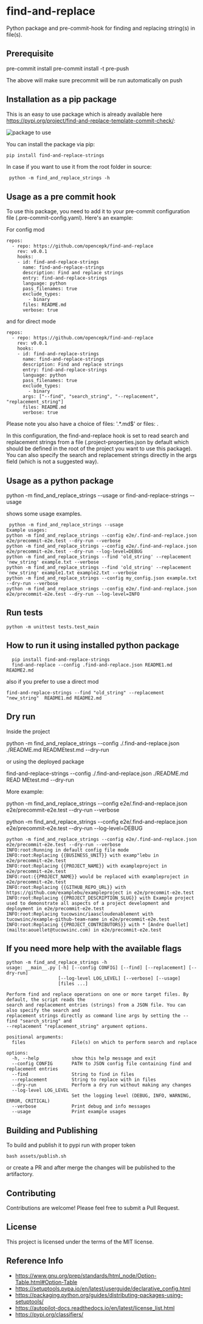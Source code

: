 # find-and-replace

Python package and pre-commit-hook for finding and replacing string(s) in file(s).

## Prerequisite

pre-commit install
pre-commit install -t pre-push

The above will make sure precommit will be run automatically on push

## Installation as a pip package

This is an easy to use package which is already available here https://pypi.org/project/find-and-replace-template-commit-check/:

![package to use](./assets/pypi-package.png "Title")

You can install the package via pip:

```bash
pip install find-and-replace-strings
```
In case if you want to use it from the root folder in source:

```
 python -m find_and_replace_strings -h
```

## Usage as a pre commit hook

To use this package, you need to add it to your pre-commit configuration file (.pre-commit-config.yaml). Here's an example:

For config mod

```
repos:
  - repo: https://github.com/opencepk/find-and-replace
    rev: v0.0.1
    hooks:
    - id: find-and-replace-strings
      name: find-and-replace-strings
      description: Find and replace strings
      entry: find-and-replace-strings
      language: python
      pass_filenames: true
      exclude_types:
        - binary
      files: README.md
      verbose: true

```

and for direct mode

```
repos:
  - repo: https://github.com/opencepk/find-and-replace
    rev: v0.0.1
    hooks:
    - id: find-and-replace-strings
      name: find-and-replace-strings
      description: Find and replace strings
      entry: find-and-replace-strings
      language: python
      pass_filenames: true
      exclude_types:
        - binary
      args: ["--find", "search_string", "--replacement", "replacement_string"]
      files: README.md
      verbose: true
```

Please note you also have a choice of
files: '.*\.md$'
or
files: .

In this configuration, the find-and-replace hook is set to read search and replacement strings from a file (.project-properties.json by default which should be defined in the root of the project you want to use this package). You can also specify the search and replacement strings directly in the args field (which is not a suggested way).

## Usage as a python package
python -m find_and_replace_strings --usage
or
find-and-replace-strings --usage

shows some usage examples.
```
 python -m find_and_replace_strings --usage
Example usages:
python -m find_and_replace_strings --config e2e/.find-and-replace.json e2e/precommit-e2e.test --dry-run --verbose
python -m find_and_replace_strings --config e2e/.find-and-replace.json e2e/precommit-e2e.test --dry-run --log-level=DEBUG
python -m find_and_replace_strings --find 'old_string' --replacement 'new_string' example.txt --verbose
python -m find_and_replace_strings --find 'old_string' --replacement 'new_string' example1.txt example2.txt --verbose
python -m find_and_replace_strings --config my_config.json example.txt --dry-run --verbose
python -m find_and_replace_strings --config e2e/.find-and-replace.json e2e/precommit-e2e.test --dry-run --log-level=INFO
```

## Run tests

```
python -m unittest tests.test_main

```

## How to run it using installed python package

```
  pip install find-and-replace-strings
  find-and-replace --config .find-and-replace.json README1.md README2.md
```

also if you prefer to use a direct mod

```
find-and-replace-strings --find "old_string" --replacement "new_string"  README1.md README2.md
```

## Dry run

Inside the project

python -m find_and_replace_strings --config ./.find-and-replace.json ./README.md READMEtest.md  --dry-run

or using the deployed package

find-and-replace-strings --config ./.find-and-replace.json ./README.md READ
MEtest.md  --dry-run

More example:


python -m find_and_replace_strings --config e2e/.find-and-replace.json e2e/precommit-e2e.test --dry-run --verbose

python -m find_and_replace_strings --config e2e/.find-and-replace.json e2e/precommit-e2e.test  --dry-run --log-level=DEBUG

```
python -m find_and_replace_strings --config e2e/.find-and-replace.json e2e/precommit-e2e.test --dry-run --verbose
INFO:root:Running in default config file mode
INFO:root:Replacing {{BUSINESS_UNIT}} with examp"lebu in e2e/precommit-e2e.test
INFO:root:Replacing {{PROJECT_NAME}} with exampleproject in e2e/precommit-e2e.test
INFO:root:{{PROJECT_NAME}} would be replaced with exampleproject in e2e/precommit-e2e.test
INFO:root:Replacing {{GITHUB_REPO_URL}} with https://github.com/examplebu/exampleproject in e2e/precommit-e2e.test
INFO:root:Replacing {{PROJECT_DESCRIPTION_SLUG}} with Example project used to demonstrate all aspects of a project development and deployment in e2e/precommit-e2e.test
INFO:root:Replacing tucowsinc/iaascloudenablement with tucowsinc/example-github-team-name in e2e/precommit-e2e.test
INFO:root:Replacing {{PROJECT_CONTRIBUTORS}} with * [Andre Ouellet](mailto:aouellet@tucowsinc.com) in e2e/precommit-e2e.test
```

## If you need more help with the available flags

```
python -m find_and_replace_strings -h
usage: __main__.py [-h] [--config CONFIG] [--find] [--replacement] [--dry-run]
                   [--log-level LOG_LEVEL] [--verbose] [--usage]
                   [files ...]

Perform find and replace operations on one or more target files. By default, the script reads the
search and replacement entries (strings) from a JSON file. You can also specify the search and
replacement strings directly as command line args by setting the --find "search_string" and
--replacement "replacement_string" argument options.

positional arguments:
  files                 File(s) on which to perform search and replace

options:
  -h, --help            show this help message and exit
  --config CONFIG       PATH to JSON config file containing find and replacement entries
  --find                String to find in files
  --replacement         String to replace with in files
  --dry-run             Perform a dry run without making any changes
  --log-level LOG_LEVEL
                        Set the logging level (DEBUG, INFO, WARNING, ERROR, CRITICAL)
  --verbose             Print debug and info messages
  --usage               Print example usages

```

## Building and Publishing

To build and publish it to pypi run with proper token

```
bash assets/publish.sh
```
or create a PR and after merge the changes will be published to the artifactory.

## Contributing

Contributions are welcome! Please feel free to submit a Pull Request.

## License

This project is licensed under the terms of the MIT license.


## Reference Info

- https://www.gnu.org/prep/standards/html_node/Option-Table.html#Option-Table
- https://setuptools.pypa.io/en/latest/userguide/declarative_config.html
- https://packaging.python.org/guides/distributing-packages-using-setuptools/
- https://autopilot-docs.readthedocs.io/en/latest/license_list.html
- https://pypi.org/classifiers/
